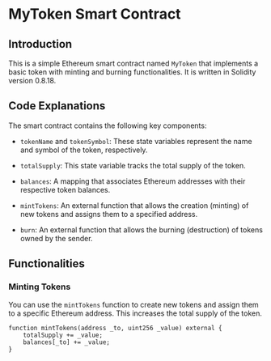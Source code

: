 # MyToken Smart Contract

## Introduction

This is a simple Ethereum smart contract named `MyToken` that implements a basic token with minting and burning functionalities. It is written in Solidity version 0.8.18.

## Code Explanations

The smart contract contains the following key components:

- `tokenName` and `tokenSymbol`: These state variables represent the name and symbol of the token, respectively.

- `totalSupply`: This state variable tracks the total supply of the token.

- `balances`: A mapping that associates Ethereum addresses with their respective token balances.

- `mintTokens`: An external function that allows the creation (minting) of new tokens and assigns them to a specified address.

- `burn`: An external function that allows the burning (destruction) of tokens owned by the sender.

## Functionalities

### Minting Tokens

You can use the `mintTokens` function to create new tokens and assign them to a specific Ethereum address. This increases the total supply of the token.

```solidity
function mintTokens(address _to, uint256 _value) external {
    totalSupply += _value;
    balances[_to] += _value;
}
